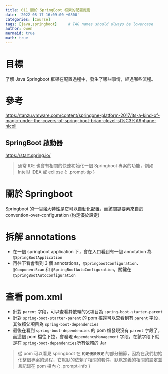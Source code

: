 ```yaml
---
title: 011_關於 SpringBoot 框架的配置魔術
date: '2022-08-17 16:09:00 +0800'
categories: [Course]
tags: [java,springboot]     # TAG names should always be lowercase
author: owen
mermaid: true
math: true
---
```


# 目標
了解 Java Springboot 框架在配置過程中，發生了哪些事情，經過哪些流程。

# 參考
<https://tanzu.vmware.com/content/springone-platform-2017/its-a-kind-of-magic-under-the-covers-of-spring-boot-brian-clozel-st%C3%A9phane-nicoll>

## SpringBoot 啟動器
<https://start.spring.io/>

> 通常 IDE 也會有相關的快速初始化一個 Springboot 專案的功能，例如 InteliJ IDEA 或 eclipse
{: .prompt-tip }

# 關於 Springboot
Springboot 的一個強大特性是它可以自動化配置，而該關鍵要素來自於 convention-over-configuration (約定優於設定)

# 拆解 annotations
- 在一個 springboot application 下，會在入口看到有一個 annotation 為 `@SpringBootApplication`
- 再往下看會看到 3 個 annotations，`@SpringbootConfiguration`、`@ComponentScan` 和 `@SpringBootAutoConfiguration`，關鍵在 `@SpringBootAutoConfiguration`

# 查看 pom.xml
- 針對 `parent` 字段，可以查看其依賴的父項目為 `spring-boot-starter-parent`
- 針對 `spring-boot-starter-parent` 的 pom 檔還可以查看到有 `parent` 字段，其依賴父項目為 `spring-boot-dependencies`
- 最後在看到 `spring-boot-dependencies` 的 pom 檔發現沒有 `parent` 字段了，而這個 pom 檔往下拉，會發現 `dependencyManagement` 字段，在該字段下就是在 `spring-boot-dependencies`所有依賴的 Jar

> 從 pom 可以看見 springboot 在 <b>`約定優於設定`</b> 的部分細節，因為在我們初始化整個專案的過程，它默默的依賴了相關的套件，默默定義的相關的設定並且記錄在 pom 檔內
{: .prompt-info }